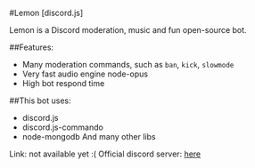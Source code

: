 #Lemon [discord.js]

Lemon is a Discord moderation, music and fun open-source bot.

##Features:

* Many moderation commands, such as `ban`, `kick`, `slowmode`
* Very fast audio engine node-opus
* High bot respond time

##This bot uses:

* discord.js
* discord.js-commando
* node-mongodb
And many other libs

Link: not available yet :(
Official discord server: [here](https://discord.gg/rdC4CS9)

